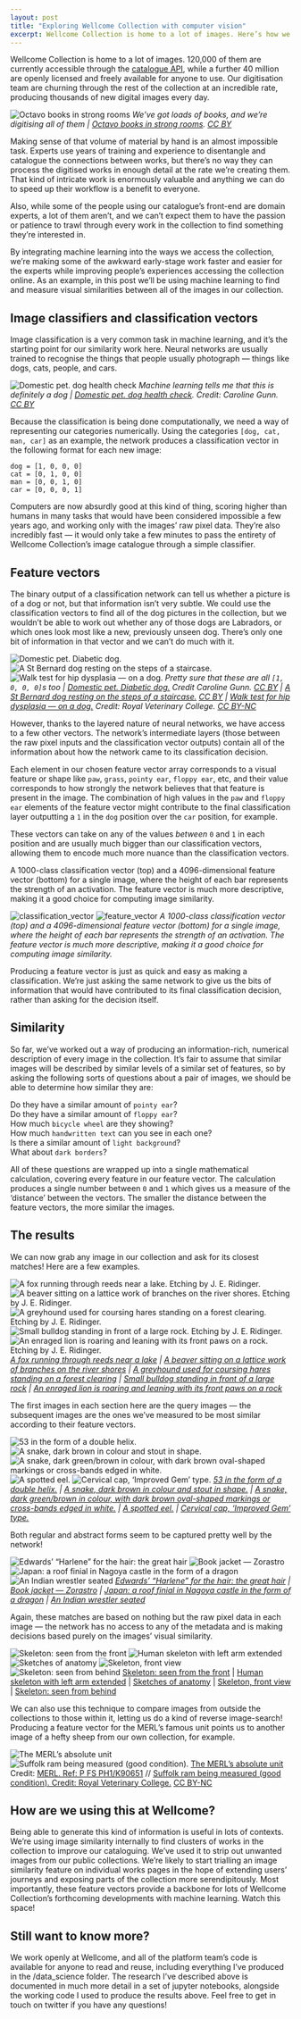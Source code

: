 ```yaml
---
layout: post
title: "Exploring Wellcome Collection with computer vision"
excerpt: Wellcome Collection is home to a lot of images. Here’s how we’re using machine learning to improve access to them.
---
```


Wellcome Collection is home to a lot of images. 120,000 of them are currently accessible through the [catalogue API](https://developers.wellcomecollection.org/catalogue), while a further 40 million are openly licensed and freely available for anyone to use. Our digitisation team are churning through the rest of the collection at an incredible rate, producing thousands of new digital images every day.

![Octavo books in strong rooms](https://iiif.wellcomecollection.org/image/L0015802.jpg/full/full/0/default.jpg)
_We’ve got loads of books, and we’re digitising all of them | [Octavo books in strong rooms](https://wellcomecollection.org/works/ytgd5t2s). [CC BY](https://creativecommons.org/licenses/by/4.0/)_

Making sense of that volume of material by hand is an almost impossible task. Experts use years of training and experience to disentangle and catalogue the connections between works, but there’s no way they can process the digitised works in enough detail at the rate we’re creating them. That kind of intricate work is enormously valuable and anything we can do to speed up their workflow is a benefit to everyone.

Also, while some of the people using our catalogue’s front-end are domain experts, a lot of them aren’t, and we can’t expect them to have the passion or patience to trawl through every work in the collection to find something they’re interested in.

By integrating machine learning into the ways we access the collection, we’re making some of the awkward early-stage work faster and easier for the experts while improving people’s experiences accessing the collection online.
As an example, in this post we’ll be using machine learning to find and measure visual similarities between all of the images in our collection.

## Image classifiers and classification vectors

Image classification is a very common task in machine learning, and it’s the starting point for our similarity work here.
Neural networks are usually trained to recognise the things that people usually photograph — things like dogs, cats, people, and cars.

![Domestic pet. dog health check](https://iiif.wellcomecollection.org/image/A0001296.jpg/full/full/0/default.jpg)
_Machine learning tells me that this is definitely a dog | [Domestic pet. dog health check](https://iiif.wellcomecollection.org/image/A0001296.jpg/full/full/0/default.jpges/by/4.0/). Credit: Caroline Gunn. [CC BY](https://creativecommons.org/licenses/by/4.0/)_

Because the classification is being done computationally, we need a way of representing our categories numerically. Using the categories `[dog, cat, man, car]` as an example, the network produces a classification vector in the following format for each new image:

```
dog = [1, 0, 0, 0]
cat = [0, 1, 0, 0]
man = [0, 0, 1, 0]
car = [0, 0, 0, 1]
```

Computers are now absurdly good at this kind of thing, scoring higher than humans in many tasks that would have been considered impossible a few years ago, and working only with the images’ raw pixel data. They’re also incredibly fast — it would only take a few minutes to pass the entirety of Wellcome Collection’s image catalogue through a simple classifier.

## Feature vectors

The binary output of a classification network can tell us whether a picture is of a dog or not, but that information isn’t very subtle. We could use the classification vectors to find all of the dog pictures in the collection, but we wouldn’t be able to work out whether any of those dogs are Labradors, or which ones look most like a new, previously unseen dog. There’s only one bit of information in that vector and we can’t do much with it.

![Domestic pet. Diabetic dog.](https://iiif.wellcomecollection.org/image/A0001300.jpg/full/full/0/default.jpg)
![A St Bernard dog resting on the steps of a staircase.](https://iiif.wellcomecollection.org/image/V0021884.jpg/full/full/0/default.jpg)
![Walk test for hip dysplasia — on a dog.](https://iiif.wellcomecollection.org/image/A0000035.jpg/full/full/0/default.jpg)
_Pretty sure that these are all `[1, 0, 0, 0]`s too | [Domestic pet. Diabetic dog.](https://wellcomecollection.org/works/t42nr3ke) Credit Caroline Gunn. [CC BY](https://creativecommons.org/licenses/by/4.0/) | [A St Bernard dog resting on the steps of a staircase.](https://wellcomecollection.org/works/tetkyhr7) [CC BY](https://creativecommons.org/licenses/by/4.0/) | [Walk test for hip dysplasia — on a dog.](https://wellcomecollection.org/works/wvmaevhm) Credit: Royal Veterinary College. [CC BY-NC](https://creativecommons.org/licenses/by-nc/4.0/)_

However, thanks to the layered nature of neural networks, we have access to a few other vectors. The network’s intermediate layers (those between the raw pixel inputs and the classification vector outputs) contain all of the information about how the network came to its classification decision.

Each element in our chosen feature vector array corresponds to a visual feature or shape like `paw`, `grass`, `pointy ear`, `floppy ear`, etc, and their value corresponds to how strongly the network believes that that feature is present in the image. The combination of high values in the `paw` and `floppy ear` elements of the feature vector might contribute to the final classification layer outputting a `1` in the `dog` position over the `car` position, for example.

These vectors can take on any of the values _between_ `0` and `1` in each position and are usually much bigger than our classification vectors, allowing them to encode much more nuance than the classification vectors.

A 1000-class classification vector (top) and a 4096-dimensional feature vector (bottom) for a single image, where the height of each bar represents the strength of an activation. The feature vector is much more descriptive, making it a good choice for computing image similarity.

![classification_vector](/assets/images/wellcome_computer_vision/classification_vector.png)
![feature_vector](/assets/images/wellcome_computer_vision/feature_vector.png)
_A 1000-class classification vector (top) and a 4096-dimensional feature vector (bottom) for a single image, where the height of each bar represents the strength of an activation. The feature vector is much more descriptive, making it a good choice for computing image similarity._

Producing a feature vector is just as quick and easy as making a classification. We’re just asking the same network to give us the bits of information that would have contributed to its final classification decision, rather than asking for the decision itself.

## Similarity

So far, we’ve worked out a way of producing an information-rich, numerical description of every image in the collection. It’s fair to assume that similar images will be described by similar levels of a similar set of features, so by asking the following sorts of questions about a pair of images, we should be able to determine how similar they are:

Do they have a similar amount of `pointy ear`?  
Do they have a similar amount of `floppy ear`?  
How much `bicycle wheel` are they showing?  
How much `handwritten text` can you see in each one?  
Is there a similar amount of `light background`?  
What about `dark borders`?

All of these questions are wrapped up into a single mathematical calculation, covering every feature in our feature vector. The calculation produces a single number between `0` and `1` which gives us a measure of the ‘distance’ between the vectors. The smaller the distance between the feature vectors, the more similar the images.

## The results

We can now grab any image in our collection and ask for its closest matches! Here are a few examples.

![A fox running through reeds near a lake. Etching by J. E. Ridinger.](https://iiif.wellcomecollection.org/image/V0021056EL.jpg/full/full/0/default.jpg)
![A beaver sitting on a lattice work of branches on the river shores. Etching by J. E. Ridinger.](https://iiif.wellcomecollection.org/image/V0021069.jpg/full/full/0/default.jpg)
![A greyhound used for coursing hares standing on a forest clearing. Etching by J. E. Ridinger.](https://iiif.wellcomecollection.org/image/V0021042EL.jpg/full/full/0/default.jpg)
![Small bulldog standing in front of a large rock. Etching by J. E. Ridinger.](https://iiif.wellcomecollection.org/image/V0021036ER.jpg/full/full/0/default.jpg)
![An enraged lion is roaring and leaning with its front paws on a rock. Etching by J. E. Ridinger.](https://iiif.wellcomecollection.org/image/V0021051ER.jpg/full/full/0/default.jpg)
_[A fox running through reeds near a lake](https://wellcomecollection.org/works/wkbsmkxj) | [A beaver sitting on a lattice work of branches on the river shores](https://wellcomecollection.org/works/jqygh5zs) | [A greyhound used for coursing hares standing on a forest clearing](https://wellcomecollection.org/works/frup56pv) | [Small bulldog standing in front of a large rock](https://wellcomecollection.org/works/qmq2n7jd) | [An enraged lion is roaring and leaning with its front paws on a rock](https://wellcomecollection.org/works/gmnpbrfs)_

The first images in each section here are the query images — the subsequent images are the ones we’ve measured to be most similar according to their feature vectors.

![53 in the form of a double helix.](https://iiif.wellcomecollection.org/image/B0004904.jpg/full/full/0/default.jpg)
![A snake, dark brown in colour and stout in shape.](https://iiif.wellcomecollection.org/image/V0023387.jpg/full/full/0/default.jpg)
![A snake, dark green/brown in colour, with dark brown oval-shaped markings or cross-bands edged in white.](https://iiif.wellcomecollection.org/image/V0023408.jpg/full/full/0/default.jpg)
![A spotted eel.](https://iiif.wellcomecollection.org/image/V0022070.jpg/full/full/0/default.jpg)
![Cervical cap, ‘Improved Gem’ type.](https://iiif.wellcomecollection.org/image/L0065286.jpg/full/full/0/default.jpg)
_[53 in the form of a double helix.](https://wellcomecollection.org/works/hg3eqrjd) | [A snake, dark brown in colour and stout in shape.](https://wellcomecollection.org/works/ck9t8pq7) | [A snake, dark green/brown in colour, with dark brown oval-shaped markings or cross-bands edged in white.](https://wellcomecollection.org/works/ey57cgyk) | [A spotted eel.](https://wellcomecollection.org/works/b22kvhud) | [Cervical cap, ‘Improved Gem’ type.](https://wellcomecollection.org/works/g27dnk3c)_

Both regular and abstract forms seem to be captured pretty well by the network!

![Edwards’ “Harlene” for the hair: the great hair](https://iiif.wellcomecollection.org/image/L0031645.jpg/full/full/0/default.jpg)
![Book jacket — Zorastro](https://iiif.wellcomecollection.org/image/L0043530.jpg/full/full/0/default.jpg)
![Japan: a roof finial in Nagoya castle in the form of a dragon](https://iiif.wellcomecollection.org/image/V0047438.jpg/full/full/0/default.jpg)
![An Indian wrestler seated](https://iiif.wellcomecollection.org/image/L0041027.jpg/full/full/0/default.jpg)
_[Edwards’ “Harlene” for the hair: the great hair](https://wellcomecollection.org/works/pax824ry) | [Book jacket — Zorastro](https://wellcomecollection.org/works/ztj53jzf) | [Japan: a roof finial in Nagoya castle in the form of a dragon](https://wellcomecollection.org/works/x75y4cdb) | [An Indian wrestler seated](https://wellcomecollection.org/works/wvezezey)_

Again, these matches are based on nothing but the raw pixel data in each image — the network has no access to any of the metadata and is making decisions based purely on the images’ visual similarity.

![Skeleton: seen from the front](https://iiif.wellcomecollection.org/image/V0007938EL.jpg/full/full/0/default.jpg)
![Human skeleton with left arm extended](https://iiif.wellcomecollection.org/image/V0008045.jpg/full/full/0/default.jpg)
![Sketches of anatomy](https://iiif.wellcomecollection.org/image/L0011851.jpg/full/full/0/default.jpg)
![Skeleton, front view](https://iiif.wellcomecollection.org/image/V0008168.jpg/full/full/0/default.jpg)
![Skeleton: seen from behind](https://iiif.wellcomecollection.org/image/V0007939EL.jpg/full/full/0/default.jpg)
[Skeleton: seen from the front](https://wellcomecollection.org/works/vzqmu92e) | [Human skeleton with left arm extended](https://wellcomecollection.org/works/qwcrcssy) | [Sketches of anatomy](https://wellcomecollection.org/works/vasu72w2) | [Skeleton, front view](https://wellcomecollection.org/works/ry58kfpm) | [Skeleton: seen from behind](https://wellcomecollection.org/works/ubv8fjgb)

We can also use this technique to compare images from outside the collections to those within it, letting us do a kind of reverse image-search! Producing a feature vector for the MERL’s famous unit points us to another image of a hefty sheep from our own collection, for example.

![The MERL’s absolute unit](https://pbs.twimg.com/media/DaWITF5WsAI-CYU?format=jpg&name=large)
![Suffolk ram being measured (good condition).](https://iiif.wellcomecollection.org/image/A0000818.jpg/full/full/0/default.jpg)
[The MERL’s absolute unit](https://twitter.com/TheMERL/status/983341970318938112) Credit: [MERL. Ref: P FS PH1/K90651](https://www.reading.ac.uk/merl/research/countrysideimages/merl-PFSPH1_K90651.aspx) // [Suffolk ram being measured (good condition). Credit: Royal Veterinary College.](https://wellcomecollection.org/works/fa4bnckm) [CC BY-NC](https://creativecommons.org/licenses/by-nc/4.0/)

## How are we using this at Wellcome?

Being able to generate this kind of information is useful in lots of contexts. We’re using image similarity internally to find clusters of works in the collection to improve our cataloguing. We’ve used it to strip out unwanted images from our public collections. We’re likely to start trialling an image similarity feature on individual works pages in the hope of extending users’ journeys and exposing parts of the collection more serendipitously. Most importantly, these feature vectors provide a backbone for lots of Wellcome Collection’s forthcoming developments with machine learning. Watch this space!

## Still want to know more?

We work openly at Wellcome, and all of the platform team’s code is available for anyone to read and reuse, including everything I’ve produced in the /data_science folder. The research I’ve described above is documented in much more detail in a set of jupyter notebooks, alongside the working code I used to produce the results above. Feel free to get in touch on twitter if you have any questions!

